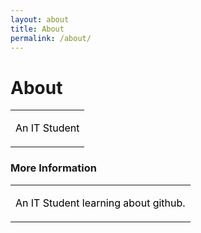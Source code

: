 ```yaml
---
layout: about
title: About
permalink: /about/
---
```

<h1>About</h1>

<table style="width: 100%;">
<tr>
<td><p style="color:black;">An IT Student</p></td>
</tr>
</table>

<h3>More Information</h3>

<table style="width: 100%;">
<tr>
<td><p style="color:black;">An IT Student learning about github.</p></td>
</tr>
</table>
<br />
